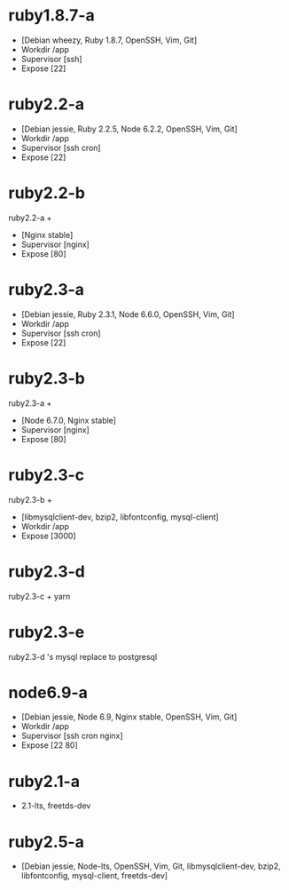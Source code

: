 # ruby1.8.7-a
* [Debian wheezy, Ruby 1.8.7, OpenSSH, Vim, Git]
* Workdir /app
* Supervisor [ssh]
* Expose [22]

# ruby2.2-a
* [Debian jessie, Ruby 2.2.5, Node 6.2.2, OpenSSH, Vim, Git]
* Workdir /app
* Supervisor [ssh cron]
* Expose [22]

# ruby2.2-b

  ruby2.2-a +

* [Nginx stable]
* Supervisor [nginx]
* Expose [80]

# ruby2.3-a

* [Debian jessie, Ruby 2.3.1, Node 6.6.0, OpenSSH, Vim, Git]
* Workdir /app
* Supervisor [ssh cron]
* Expose [22]

# ruby2.3-b

  ruby2.3-a +

* [Node 6.7.0, Nginx stable]
* Supervisor [nginx]
* Expose [80]

# ruby2.3-c

  ruby2.3-b +

* [libmysqlclient-dev, bzip2, libfontconfig, mysql-client]
* Workdir /app
* Expose [3000]

# ruby2.3-d

  ruby2.3-c + yarn

# ruby2.3-e

  ruby2.3-d 's mysql replace to postgresql

# node6.9-a

* [Debian jessie, Node 6.9, Nginx stable, OpenSSH, Vim, Git]
* Workdir /app
* Supervisor [ssh cron nginx]
* Expose [22 80]

# ruby2.1-a

* 2.1-lts, freetds-dev

# ruby2.5-a

* [Debian jessie, Node-lts, OpenSSH, Vim, Git, libmysqlclient-dev, bzip2, libfontconfig, mysql-client, freetds-dev]
